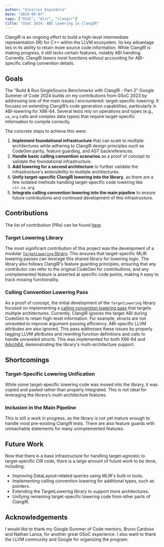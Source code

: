 ```yaml
---
author: "Vinicius Espindola"
date: "2024-09-07"
tags: ["GSoC", "mlir", "clangir"]
title: "GSoC 2024: ABI Lowering in ClangIR"
---
```


ClangIR is an ongoing effort to build a high-level intermediate representation
(IR) for C++ within the LLVM ecosystem. Its key advantage lies in its ability to
retain more source code information. While ClangIR is making progress, it still
lacks certain features, notably ABI handling. Currently, ClangIR lowers most
functions without accounting for ABI-specific calling convention details.

## Goals

The "Build & Run SingleSource Benchmarks with ClangIR - Part 2" Google Summer of
Code 2024 builds on my contributions from GSoC 2023 by addressing one of the
main issues I encountered: target-specific lowering. It focuses on extending
ClangIR’s code generation capabilities, particularly in ABI-lowering for X86-64.
Several tests rely on operations and types (e.g., `va_arg` calls and complex
data types) that require target-specific information to compile correctly.

The concrete steps to achieve this were:

1. **Implement foundational infrastructure** that can scale to multiple
   architectures while adhering to ClangIR design principles such as CodeGen
   parity, feature guarding, and AST backreferences.
2. **Handle basic calling convention scenarios** as a proof of concept to
   validate the foundational infrastructure.
3. **Add lowering for a second architecture** to further validate the
   infrastructure's extensibility to multiple architectures.
4. **Unify target-specific ClangIR lowering into the library**, as there are a
   few isolated methods handling target-specific code lowering like
   `cir.va_arg`.
5. **Integrate calling convention lowering into the main pipeline** to ensure
   future contributions and continued development of this infrastructure.

## Contributions

The list of contribution (PRs) can be found
[here](https://github.com/llvm/clangir/pulls?q=is%3Apr+is%3Aclosed+author%3Asitio-couto+closed%3A%3E2024-05-01).

### Target Lowering Library

The most significant contribution of this project was the development of a
modular [`TargetLowering` library](https://github.com/llvm/clangir/pull/643).
This ensures that target-specific MLIR lowering passes can leverage this shared
library for lowering logic. The library also follows ClangIR's feature guarding
principles, ensuring that any contributor can refer to the original CodeGen for
contributions, and any unimplemented feature is asserted at specific code
points, making it easy to track missing functionality.

### Calling Convention Lowering Pass

As a proof of concept, the initial development of the `TargetLowering` library
focused on implementing a [calling convention lowering
pass](https://github.com/llvm/clangir/pull/642) that targets multiple
architectures. Currently, ClangIR ignores the target ABI during CodeGen to
retain high-level information. For example, structs are not unraveled to improve
argument-passing efficiency. ABI-specific LLVM attributes are also ignored. This
pass addresses these issues by properly tagging LLVM attributes and rewriting
function definitions and calls to handle unraveled structs. This was implemented
for both X86-64 and [AArch64](https://github.com/llvm/clangir/pull/679),
demonstrating the library's multi-architecture support.

## Shortcomings

### Target-Specific Lowering Unification

While some target-specific lowering code was moved into the library, it was
copied and pasted rather than properly integrated. This is not ideal for
leveraging the library’s multi-architecture features.

### Inclusion in the Main Pipeline

This is still a work in progress, as the library is not yet mature enough to
handle most pre-existing ClangIR tests. There are also feature guards with
unreachable statements for many unimplemented features.

## Future Work

Now that there is a base infrastructure for handling target-agnostic to
target-specific CIR code, there is a large amount of future work to be done,
including:

- Improving DataLayout-related queries using MLIR's built-in tools.
- Implementing calling convention lowering for additional types, such as
  pointers.
- Extending the TargetLowering library to support more architectures.
- Unifying remaining target-specific lowering code from other parts of ClangIR.

## Acknowledgements

I would like to thank my Google Summer of Code mentors, Bruno Cardoso and Nathan
Lanza, for another great GSoC experience. I also want to thank the LLVM
community and Google for organizing the program.
